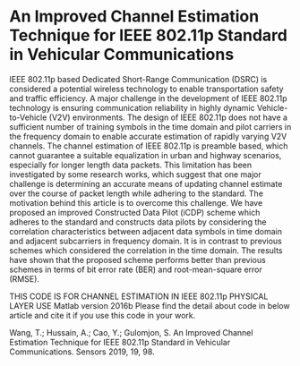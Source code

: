 # An Improved Channel Estimation Technique for IEEE 802.11p Standard in Vehicular Communications

IEEE 802.11p based Dedicated Short-Range Communication (DSRC) is considered a potential wireless technology to enable transportation safety and traffic efficiency. A major challenge in the development of IEEE 802.11p technology is ensuring communication reliability in highly dynamic Vehicle-to-Vehicle (V2V) environments. The design of IEEE 802.11p does not have a sufficient number of training symbols in the time domain and pilot carriers in the frequency domain to enable accurate estimation of rapidly varying V2V channels. The channel estimation of IEEE 802.11p is preamble based, which cannot guarantee a suitable equalization in urban and highway scenarios, especially for longer length data packets. This limitation has been investigated by some research works, which suggest that one major challenge is determining an accurate means of updating channel estimate over the course of packet length while adhering to the standard. The motivation behind this article is to overcome this challenge. We have proposed an improved Constructed Data Pilot (iCDP) scheme which adheres to the standard and constructs data pilots by considering the correlation characteristics between adjacent data symbols in time domain and adjacent subcarriers in frequency domain. It is in contrast to previous schemes which considered the correlation in the time domain. The results have shown that the proposed scheme performs better than previous schemes in terms of bit error rate (BER) and root-mean-square error (RMSE). 

THIS CODE IS FOR CHANNEL ESTIMATION IN IEEE 802.11p PHYSICAL LAYER
USE Matlab version 2016b
Please find the detail about code in below article and cite it if you use this code in your work.

Wang, T.; Hussain, A.; Cao, Y.; Gulomjon, S. An Improved Channel Estimation Technique for IEEE 802.11p Standard in Vehicular Communications. Sensors 2019, 19, 98.

